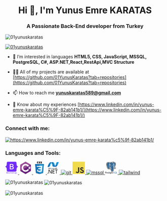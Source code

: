 <h1 align="center">Hi 👋, I'm Yunus Emre KARATAS</h1>
<h3 align="center">A Passionate Back-End developer from Turkey</h3>

<p align="left"> <img src="https://komarev.com/ghpvc/?username=01yunuskaratas&label=Profile%20views&color=0e75b6&style=flat" alt="01yunuskaratas" /> </p>

<p align="left"> <a href="https://github.com/ryo-ma/github-profile-trophy"><img src="https://github-profile-trophy.vercel.app/?username=01yunuskaratas" alt="01yunuskaratas" /></a> </p>

- 🌱 I’m interested in languages **HTML5, CSS, JavaScript, MSSQL, PostgreSQL, C#, ASP.NET,React,RestApi,MVC Structure**

- 👨‍💻 All of my projects are available at [https://github.com/01YunusKaratas?tab=repositories](https://github.com/01YunusKaratas?tab=repositories)

- 📫 How to reach me **yunuskaratas589@gmail.com**

- 📄 Know about my experiences [https://www.linkedin.com/in/yunus-emre-karata%C5%9F-82ab141b1/](https://www.linkedin.com/in/yunus-emre-karata%C5%9F-82ab141b1/)

<h3 align="left">Connect with me:</h3>
<p align="left">
<a href="https://www.linkedin.com/in/yunus-emre-karata%C5%9F-82ab141b1/" target="blank"><img align="center" src="https://raw.githubusercontent.com/rahuldkjain/github-profile-readme-generator/master/src/images/icons/Social/linked-in-alt.svg" alt="https://www.linkedin.com/in/yunus-emre-karata%c5%9f-82ab141b1/" height="30" width="40" /></a>
</p>

<h3 align="left">Languages and Tools:</h3>
<p align="left"> <a href="https://getbootstrap.com" target="_blank" rel="noreferrer"> <img src="https://raw.githubusercontent.com/devicons/devicon/master/icons/bootstrap/bootstrap-plain-wordmark.svg" alt="bootstrap" width="40" height="40"/> </a> <a href="https://www.w3schools.com/cs/" target="_blank" rel="noreferrer"> <img src="https://raw.githubusercontent.com/devicons/devicon/master/icons/csharp/csharp-original.svg" alt="csharp" width="40" height="40"/> </a> <a href="https://www.w3schools.com/css/" target="_blank" rel="noreferrer"> <img src="https://raw.githubusercontent.com/devicons/devicon/master/icons/css3/css3-original-wordmark.svg" alt="css3" width="40" height="40"/> </a> <a href="https://dotnet.microsoft.com/" target="_blank" rel="noreferrer"> <img src="https://raw.githubusercontent.com/devicons/devicon/master/icons/dot-net/dot-net-original-wordmark.svg" alt="dotnet" width="40" height="40"/> </a> <a href="https://git-scm.com/" target="_blank" rel="noreferrer"> <img src="https://www.vectorlogo.zone/logos/git-scm/git-scm-icon.svg" alt="git" width="40" height="40"/> </a> <a href="https://developer.mozilla.org/en-US/docs/Web/JavaScript" target="_blank" rel="noreferrer"> <img src="https://raw.githubusercontent.com/devicons/devicon/master/icons/javascript/javascript-original.svg" alt="javascript" width="40" height="40"/> </a> <a href="https://www.microsoft.com/en-us/sql-server" target="_blank" rel="noreferrer"> <img src="https://www.svgrepo.com/show/303229/microsoft-sql-server-logo.svg" alt="mssql" width="40" height="40"/> </a> <a href="https://www.postgresql.org" target="_blank" rel="noreferrer"> <img src="https://raw.githubusercontent.com/devicons/devicon/master/icons/postgresql/postgresql-original-wordmark.svg" alt="postgresql" width="40" height="40"/> </a> <a href="https://tailwindcss.com/" target="_blank" rel="noreferrer"> <img src="https://www.vectorlogo.zone/logos/tailwindcss/tailwindcss-icon.svg" alt="tailwind" width="40" height="40"/> </a> </p>

<p><img align="left" src="https://github-readme-stats.vercel.app/api/top-langs?username=01yunuskaratas&show_icons=true&locale=en&layout=compact" alt="01yunuskaratas" /></p>

<p>&nbsp;<img align="center" src="https://github-readme-stats.vercel.app/api?username=01yunuskaratas&show_icons=true&locale=en" alt="01yunuskaratas" /></p>
<p><img align="center" src="https://github-readme-streak-stats.herokuapp.com/?user=01yunuskaratas&" alt="01yunuskaratas" /></p>
